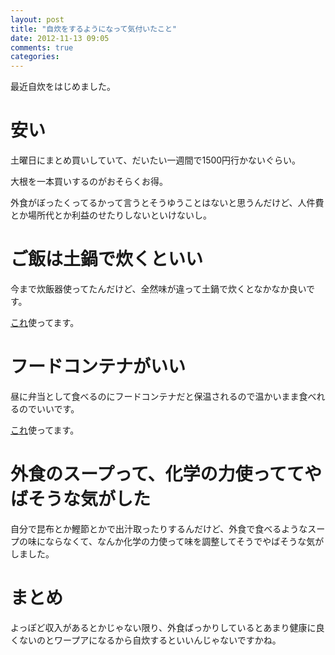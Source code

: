 ```yaml
---
layout: post
title: "自炊をするようになって気付いたこと"
date: 2012-11-13 09:05
comments: true
categories:
---
```


最近自炊をはじめました。

# 安い
土曜日にまとめ買いしていて、だいたい一週間で1500円行かないぐらい。

大根を一本買いするのがおそらくお得。

外食がぼったくってるかって言うとそうゆうことはないと思うんだけど、人件費とか場所代とか利益のせたりしないといけないし。

# ご飯は土鍋で炊くといい
今まで炊飯器使ってたんだけど、全然味が違って土鍋で炊くとなかなか良いです。

[これ](http://www.muji.net/store/cmdty/detail/4934761837963)使ってます。

# フードコンテナがいい
昼に弁当として食べるのにフードコンテナだと保温されるので温かいまま食べれるのでいいです。

[これ](http://www.thermos.jp/new_products/JBI_new.html)使ってます。

# 外食のスープって、化学の力使っててやばそうな気がした
自分で昆布とか鰹節とかで出汁取ったりするんだけど、外食で食べるようなスープの味にならなくて、なんか化学の力使って味を調整してそうでやばそうな気がしました。

# まとめ
よっぽど収入があるとかじゃない限り、外食ばっかりしているとあまり健康に良くないのとワープアになるから自炊するといいんじゃないですかね。
